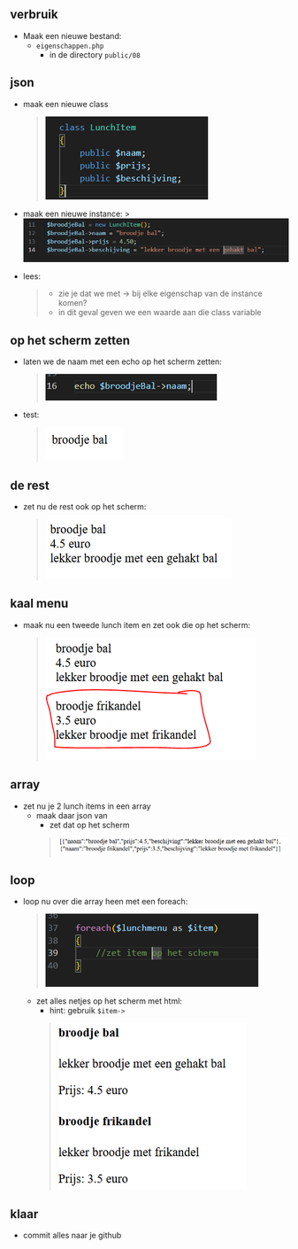 ## verbruik

- Maak een nieuwe bestand:
  - `eigenschappen.php`
    - in de directory `public/08`

## json

- maak een nieuwe class
    > ![](img/lunch.PNG)

- maak een nieuwe instance:
      > ![](img/bal.PNG)

- lees:
    > - zie je dat we met -> bij elke eigenschap van de instance komen?
    > - in dit geval geven we een waarde aan die class variable 

## op het scherm zetten

- laten we de naam met een echo op het scherm zetten:
    > ![](img/balnaam.PNG)
- test:
    > ![](img/naamscherm.PNG)

## de rest

- zet nu de rest ook op het scherm:
    > ![](img/restscherm.PNG)

## kaal menu

- maak nu een tweede lunch item en zet ook die op het scherm:
    > ![](img/frikandel.PNG)


## array

- zet nu je 2 lunch items in een array
  - maak daar json van 
    - zet dat op het scherm
    > ![](img/classarray.PNG)

## loop

- loop nu over die array heen met een foreach:
    > ![](img/loopclass.PNG)
  - zet alles netjes op het scherm met html:
    - hint: gebruik `$item->`
    > ![](img/nettelunch.PNG)
  
## klaar
- commit alles naar je github